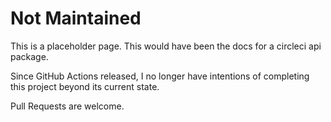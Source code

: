 # Not Maintained 

This is a placeholder page. This would have been the docs for a circleci api package.

Since GitHub Actions released, I no longer have intentions of completing this project beyond its current state.

Pull Requests are welcome.